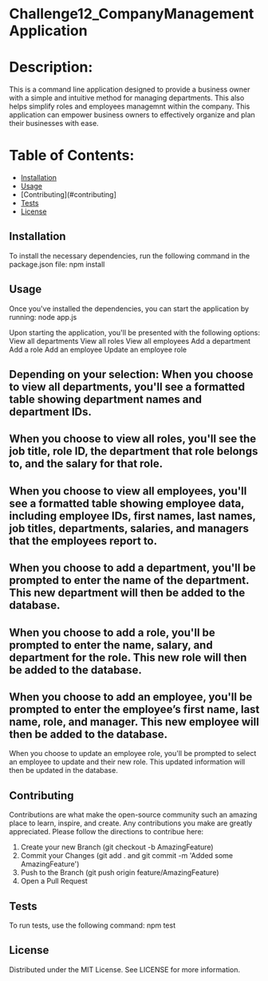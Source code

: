 # Challenge12_CompanyManagementApplication

# Description:
This is a command line application designed to provide a business owner with a simple and intuitive method for managing departments. This also helps simplify roles and employees managemnt within the company. This application can empower business owners to effectively organize and plan their businesses with ease.

# Table of Contents:
- [Installation](#installation)
- [Usage](#usage)
- [Contributing](#contributing]
- [Tests](#tests)
- [License](#license)

## Installation
To install the necessary dependencies, run the following command in the package.json file:
npm install

## Usage
Once you've installed the dependencies, you can start the application by running:
node app.js

Upon starting the application, you'll be presented with the following options:
View all departments
View all roles
View all employees
Add a department
Add a role
Add an employee
Update an employee role

Depending on your selection:
When you choose to view all departments, you'll see a formatted table showing department names and department IDs.
---
When you choose to view all roles, you'll see the job title, role ID, the department that role belongs to, and the salary for that role.
---
When you choose to view all employees, you'll see a formatted table showing employee data, including employee IDs, first names, last names, job titles, departments, salaries, and managers that the employees report to.
---
When you choose to add a department, you'll be prompted to enter the name of the department. This new department will then be added to the database.
---
When you choose to add a role, you'll be prompted to enter the name, salary, and department for the role. This new role will then be added to the database.
---
When you choose to add an employee, you'll be prompted to enter the employee’s first name, last name, role, and manager. This new employee will then be added to the database.
---
When you choose to update an employee role, you'll be prompted to select an employee to update and their new role. This updated information will then be updated in the database.

## Contributing
Contributions are what make the open-source community such an amazing place to learn, inspire, and create. Any contributions you make are greatly appreciated. Please follow the directions to contribue here:
1) Create your new Branch (git checkout -b AmazingFeature)
2) Commit your Changes (git add . and git commit -m 'Added some AmazingFeature')
3) Push to the Branch (git push origin feature/AmazingFeature)
4) Open a Pull Request

## Tests
To run tests, use the following command:
npm test

## License
Distributed under the MIT License. See LICENSE for more information.